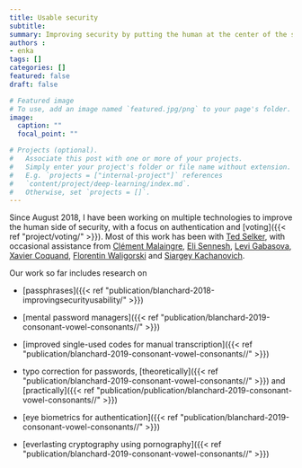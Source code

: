 ```yaml
---
title: Usable security
subtitle: 
summary: Improving security by putting the human at the center of the system.
authors : 
- enka
tags: []
categories: []
featured: false
draft: false

# Featured image
# To use, add an image named `featured.jpg/png` to your page's folder. 
image:
  caption: ""
  focal_point: ""

# Projects (optional).
#   Associate this post with one or more of your projects.
#   Simply enter your project's folder or file name without extension.
#   E.g. `projects = ["internal-project"]` references 
#   `content/project/deep-learning/index.md`.
#   Otherwise, set `projects = []`.
---
```

Since August 2018, I have been working on multiple technologies to improve the human side of security, with a focus on authentication and [voting]({{< ref "project/voting/" >}}). Most of this work has been with [Ted Selker](http://ted.selker.com/), with occasional assistance from [Clément Malaingre](https://www.linkedin.com/in/cl%C3%A9ment-malaingre-57b165131/?originalSubdomain=fr), [Eli Sennesh](https://esennesh.github.io/), [Levi Gabasova](http://www.winterhazelly.cloud), [Xavier Coquand](https://www.linkedin.com/in/xavier-coquand-423161b0/?originalSubdomain=fr), [Florentin Waligorski](https://www.researchgate.net/profile/Florentin_Waligorski) and [Siargey Kachanovich](http://perso.eleves.ens-rennes.fr/people/siargey.kachanovich/).

Our work so far includes research on 

- [passphrases]({{< ref "publication/blanchard-2018-improvingsecurityusability/" >}})

- [mental password managers]({{< ref "publication/blanchard-2019-consonant-vowel-consonants//" >}})

- [improved single-used codes for manual transcription]({{< ref "publication/blanchard-2019-consonant-vowel-consonants//" >}})

- typo correction for passwords, [theoretically]({{< ref "publication/blanchard-2019-consonant-vowel-consonants//" >}}) and [practically]({{< ref "publication/publication/blanchard-2019-consonant-vowel-consonants//" >}})

- [eye biometrics for authentication]({{< ref "publication/blanchard-2019-consonant-vowel-consonants//" >}})
 
- [everlasting cryptography using pornography]({{< ref "publication/blanchard-2019-consonant-vowel-consonants//" >}})

